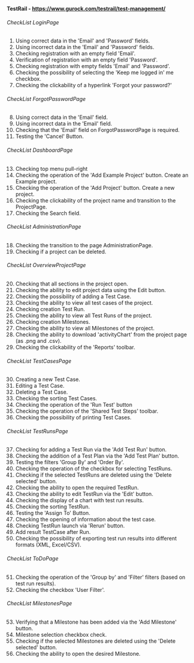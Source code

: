 **TestRail - https://www.gurock.com/testrail/test-management/**

###### CheckList LoginPage

1. Using correct data in the 'Email' and 'Password' fields.
2. Using incorrect data in the 'Email' and 'Password' fields.
3. Checking registration with an empty field 'Email'.
4. Verification of registration with an empty field 'Password'.
5. Checking registration with empty fields 'Email' and 'Password'.
6. Checking the possibility of selecting the 'Keep me logged in' me checkbox.
7. Checking the clickability of a hyperlink 'Forgot your password?'

###### CheckList ForgotPasswordPage

8. Using correct data in the 'Email' field.
9. Using incorrect data in the 'Email' field.
10. Checking that the 'Email' field on ForgotPasswordPage is required.
11. Testing the 'Cancel' Button.

###### CheckList DashboardPage

13. Checking top menu pull-right
14. Checking the operation of the 'Add Example Project' button. Create an Example project.
15. Checking the operation of the 'Add Project' button. Create a new project.
16. Checking the clickability of the project name and transition to the ProjectPage.
17. Checking the Search field.

###### CheckList AdministrationPage

18. Checking the transition to the page AdministrationPage.
19. Checking if a project can be deleted.

###### CheckList OverviewProjectPage

20. Checking that all sections in the project open.
21. Checking the ability to edit project data using the Edit button.
22. Checking the possibility of adding a Test Case. 
23. Checking the ability to view all test cases of the project.
24. Checking creation Test Run.
25. Checking the ability to view all Test Runs of the project.
26. Checking creation Milestones.
27. Checking the ability to view all Milestones of the project.
28. Checking the ability to download 'activityChart' from the project page (as .png and .csv).
29. Checking the clickability of the 'Reports' toolbar.

###### CheckList TestCasesPage

30. Creating a new Test Case. 
31. Editing a Test Case.
32. Deleting a Test Case.
33. Checking the sorting Test Cases.
34. Checking the operation of the 'Run Test' button
35. Checking the operation of the 'Shared Test Steps' toolbar.
36. Checking the possibility of printing Test Cases.

###### CheckList TestRunsPage

37. Checking for adding a Test Run via the 'Add Test Run' button. 
38. Checking the addition of a Test Plan via the 'Add Test Plan' button. 
39. Testing the filters 'Group By' and 'Order By'. 
40. Checking the operation of the checkbox for selecting TestRuns. 
41. Checking if the selected TestRuns are deleted using the 'Delete selected' button.
42. Checking the ability to open the required TestRun. 
43. Checking the ability to edit TestRun via the 'Edit' button. 
44. Checking the display of a chart with test run results. 
45. Checking the sorting TestRun. 
46. Testing the 'Assign To' Button. 
47. Checking the opening of information about the test case. 
48. Checking TestRun launch via 'Rerun' button.
49. Add result TestCase after Run.
50. Checking the possibility of exporting test run results into different formats (XML, Excel/CSV).

###### CheckList ToDoPage

51. Checking the operation of the 'Group by' and 'Filter' filters (based on test run results). 
52. Checking the checkbox 'User Filter'.

###### CheckList MilestonesPage

53. Verifying that a Milestone has been added via the 'Add Milestone' button. 
54. Milestone selection checkbox check. 
55. Checking if the selected Milestones are deleted using the 'Delete selected' button. 
56. Checking the ability to open the desired Milestone.
